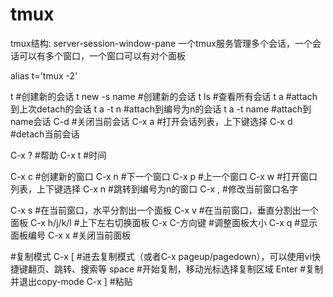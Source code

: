 # tmux

tmux结构: server-session-window-pane
一个tmux服务管理多个会话，一个会话可以有多个窗口，一个窗口可以有对个面板

alias t='tmux -2'

t              #创建新的会话
t new -s name  #创建新的会话
t ls           #查看所有会话
t a            #attach到上次detach的会话
t a -t n       #attach到编号为n的会话
t a -t name    #attach到name会话
C-d            #关闭当前会话
C-x a          #打开会话列表，上下键选择
C-x d          #detach当前会话

C-x ?          #帮助
C-x t          #时间

C-x c          #创建新的窗口
C-x n          #下一个窗口
C-x p          #上一个窗口
C-x w          #打开窗口列表，上下键选择
C-x n          #跳转到编号为n的窗口
C-x ,          #修改当前窗口名字

C-x s          #在当前窗口，水平分割出一个面板
C-x v          #在当前窗口，垂直分割出一个面板
C-x h/j/k/l    #上下左右切换面板
C-x C-方向键   #调整面板大小
C-x q          #显示面板编号
C-x x          #关闭当前面板

#复制模式
C-x [          #进去复制模式（或者C-x pageup/pagedown），可以使用vi快捷键翻页、跳转、搜索等
space          #开始复制，移动光标选择复制区域
Enter          #复制并退出copy-mode
C-x ]          #粘贴
